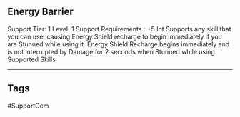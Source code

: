 ## Energy Barrier
Support
Tier: 1
Level: 1
Support Requirements : +5 Int
Supports any skill that you can use, causing Energy Shield recharge to begin immediately if you are Stunned while using it.
Energy Shield Recharge begins immediately and is not interrupted by Damage for 2 seconds when Stunned while using Supported Skills

---
## Tags
#SupportGem
